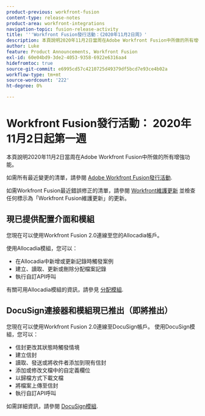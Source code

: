 ```yaml
---
product-previous: workfront-fusion
content-type: release-notes
product-area: workfront-integrations
navigation-topic: fusion-release-activity
title: '''Workfront Fusion發行活動：《2020年11月2日周》'
description: 本頁說明2020年11月2日當周在Adobe Workfront Fusion中所做的所有增強功能。
author: Luke
feature: Product Announcements, Workfront Fusion
exl-id: 60e04bd9-3de2-4053-9358-6922e6316aa4
hidefromtoc: true
source-git-commit: e6995cd57c4210725d49379df5bcd7e93ce4b02a
workflow-type: tm+mt
source-wordcount: '222'
ht-degree: 0%

---
```


# Workfront Fusion發行活動： 2020年11月2日起第一週

本頁說明2020年11月2日當周在Adobe Workfront Fusion中所做的所有增強功能。

如需所有最近變更的清單，請參閱 [Adobe Workfront Fusion發行活動](../../../../../product-announcements/product-releases/fusion-release-activity/fusion-release-activity.md).

如需Workfront Fusion最近錯誤修正的清單，請參閱 [Workfront維護更新](https://experienceleague.adobe.com/docs/workfront-known-issues/releases/current-updates.html) 並檢查任何標示為「Workfront Fusion維護更新」的更新。

## 現已提供配置介面和模組

您現在可以使用Workfront Fusion 2.0連線至您的Allocadia帳戶。

使用Allocadia模組，您可以：

* 在Allocadia中新增或更新記錄時觸發案例
* 建立、讀取、更新或刪除分配檔案記錄
* 執行自訂API呼叫

有關可用Allocadia模組的資訊，請參見 [分配模組](../../../../../workfront-fusion/apps-and-their-modules/allocadia-modules.md).

## DocuSign連接器和模組現已推出（即將推出）

您現在可以使用Workfront Fusion 2.0連線至DocuSign帳戶。 使用DocuSign模組，您可以：

* 信封更改其狀態時觸發情境
* 建立信封
* 讀取、發送或將收件者添加到現有信封
* 添加或修改文檔中的自定義欄位
* 以歸檔方式下載文檔
* 將檔案上傳至信封
* 執行自訂API呼叫

如需詳細資訊，請參閱 [DocuSign模組](../../../../../workfront-fusion/apps-and-their-modules/docusign-modules.md).

